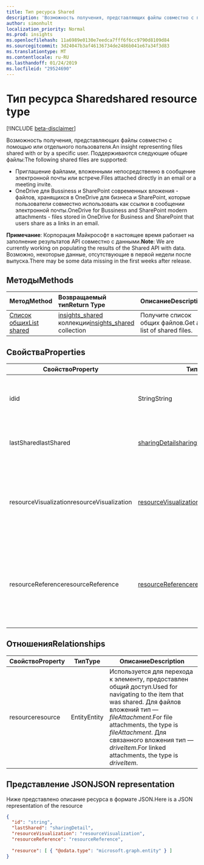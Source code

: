 ```yaml
---
title: Тип ресурса Shared
description: 'Возможность получения, представляющих файлы совместно с помощью или отдельного пользователя. Поддерживаются следующие общие файлы:'
author: simonhult
localization_priority: Normal
ms.prod: insights
ms.openlocfilehash: 11a6989e0130e7eedca7fff6f6cc9790d8109d84
ms.sourcegitcommit: 3d24047b3af46136734de2486b041e67a34f3d83
ms.translationtype: MT
ms.contentlocale: ru-RU
ms.lasthandoff: 01/24/2019
ms.locfileid: "29524690"
---
```

# <a name="shared-resource-type"></a><span data-ttu-id="382dd-104">Тип ресурса Shared</span><span class="sxs-lookup"><span data-stu-id="382dd-104">shared resource type</span></span>

[!INCLUDE [beta-disclaimer](../../includes/beta-disclaimer.md)]

<span data-ttu-id="382dd-105">Возможность получения, представляющих файлы совместно с помощью или отдельного пользователя.</span><span class="sxs-lookup"><span data-stu-id="382dd-105">An insight representing files shared with or by a specific user.</span></span> <span data-ttu-id="382dd-106">Поддерживаются следующие общие файлы:</span><span class="sxs-lookup"><span data-stu-id="382dd-106">The following shared files are supported:</span></span>

- <span data-ttu-id="382dd-107">Приглашение файлами, вложенными непосредственно в сообщение электронной почты или встрече.</span><span class="sxs-lookup"><span data-stu-id="382dd-107">Files attached directly in an email or a meeting invite.</span></span>
- <span data-ttu-id="382dd-108">OneDrive для Bussiness и SharePoint современных вложения - файлов, хранящихся в OneDrive для бизнеса и SharePoint, которые пользователи совместно использовать как ссылки в сообщении электронной почты.</span><span class="sxs-lookup"><span data-stu-id="382dd-108">OneDrive for Bussiness and SharePoint modern attachments - files stored in OneDrive for Business and SharePoint that users share as a links in an email.</span></span>

<span data-ttu-id="382dd-109">**Примечание**: Корпорация Майкрософт в настоящее время работает на заполнение результатов API совместно с данными.</span><span class="sxs-lookup"><span data-stu-id="382dd-109">**Note**: We are currently working on populating the results of the Shared API with data.</span></span> <span data-ttu-id="382dd-110">Возможно, некоторые данные, отсутствующие в первой недели после выпуска.</span><span class="sxs-lookup"><span data-stu-id="382dd-110">There may be some data missing in the first weeks after release.</span></span>

## <a name="methods"></a><span data-ttu-id="382dd-111">Методы</span><span class="sxs-lookup"><span data-stu-id="382dd-111">Methods</span></span>

| <span data-ttu-id="382dd-112">Метод</span><span class="sxs-lookup"><span data-stu-id="382dd-112">Method</span></span>       | <span data-ttu-id="382dd-113">Возвращаемый тип</span><span class="sxs-lookup"><span data-stu-id="382dd-113">Return Type</span></span>  |<span data-ttu-id="382dd-114">Описание</span><span class="sxs-lookup"><span data-stu-id="382dd-114">Description</span></span>|
|:---------------|:--------|:----------|
|[<span data-ttu-id="382dd-115">Список общих</span><span class="sxs-lookup"><span data-stu-id="382dd-115">List shared</span></span>](../api/insights-list-shared.md) |<span data-ttu-id="382dd-116">[insights_shared](insights-shared.md) коллекции</span><span class="sxs-lookup"><span data-stu-id="382dd-116">[insights_shared](insights-shared.md) collection</span></span>| <span data-ttu-id="382dd-117">Получите список общих файлов.</span><span class="sxs-lookup"><span data-stu-id="382dd-117">Get a list of shared files.</span></span>|

## <a name="properties"></a><span data-ttu-id="382dd-118">Свойства</span><span class="sxs-lookup"><span data-stu-id="382dd-118">Properties</span></span>

| <span data-ttu-id="382dd-119">Свойство</span><span class="sxs-lookup"><span data-stu-id="382dd-119">Property</span></span>              | <span data-ttu-id="382dd-120">Тип</span><span class="sxs-lookup"><span data-stu-id="382dd-120">Type</span></span>                      | <span data-ttu-id="382dd-121">Описание</span><span class="sxs-lookup"><span data-stu-id="382dd-121">Description</span></span>  |
| -------------         |---------------            | -------------|
| <span data-ttu-id="382dd-122">id</span><span class="sxs-lookup"><span data-stu-id="382dd-122">id</span></span>                    | <span data-ttu-id="382dd-123">String</span><span class="sxs-lookup"><span data-stu-id="382dd-123">String</span></span>                    | <span data-ttu-id="382dd-124">Уникальный идентификатор связи.</span><span class="sxs-lookup"><span data-stu-id="382dd-124">Unique identifier of the relationship.</span></span> <span data-ttu-id="382dd-125">Только для чтения.</span><span class="sxs-lookup"><span data-stu-id="382dd-125">Read only.</span></span>        |
| <span data-ttu-id="382dd-126">lastShared</span><span class="sxs-lookup"><span data-stu-id="382dd-126">lastShared</span></span>            | [<span data-ttu-id="382dd-127">sharingDetail</span><span class="sxs-lookup"><span data-stu-id="382dd-127">sharingDetail</span></span>](insights-sharingdetail.md)                | <span data-ttu-id="382dd-128">Сведения об общих элементов.</span><span class="sxs-lookup"><span data-stu-id="382dd-128">Details about the shared item.</span></span> <span data-ttu-id="382dd-129">Только для чтения.</span><span class="sxs-lookup"><span data-stu-id="382dd-129">Read only.</span></span>        |
| <span data-ttu-id="382dd-130">resourceVisualization</span><span class="sxs-lookup"><span data-stu-id="382dd-130">resourceVisualization</span></span> | [<span data-ttu-id="382dd-131">resourceVisualization</span><span class="sxs-lookup"><span data-stu-id="382dd-131">resourceVisualization</span></span>](insights-resourcevisualization.md)                | <span data-ttu-id="382dd-132">Свойства, которые можно использовать для визуализации документа в работу.</span><span class="sxs-lookup"><span data-stu-id="382dd-132">Properties that you can use to visualize the document in your experience.</span></span> <span data-ttu-id="382dd-133">Только чтение</span><span class="sxs-lookup"><span data-stu-id="382dd-133">Read-only</span></span>      |
| <span data-ttu-id="382dd-134">resourceReference</span><span class="sxs-lookup"><span data-stu-id="382dd-134">resourceReference</span></span>     | [<span data-ttu-id="382dd-135">resourceReference</span><span class="sxs-lookup"><span data-stu-id="382dd-135">resourceReference</span></span>](insights-resourcereference.md)                      | <span data-ttu-id="382dd-136">Свойства ссылки общих документов, таких как URL-адрес и тип документа.</span><span class="sxs-lookup"><span data-stu-id="382dd-136">Reference properties of the shared document, such as the url and type of the document.</span></span> <span data-ttu-id="382dd-137">Только чтение</span><span class="sxs-lookup"><span data-stu-id="382dd-137">Read-only</span></span>       |

## <a name="relationships"></a><span data-ttu-id="382dd-138">Отношения</span><span class="sxs-lookup"><span data-stu-id="382dd-138">Relationships</span></span>

| <span data-ttu-id="382dd-139">Свойство</span><span class="sxs-lookup"><span data-stu-id="382dd-139">Property</span></span>      | <span data-ttu-id="382dd-140">Тип</span><span class="sxs-lookup"><span data-stu-id="382dd-140">Type</span></span>          | <span data-ttu-id="382dd-141">Описание</span><span class="sxs-lookup"><span data-stu-id="382dd-141">Description</span></span>  |
| ------------- |---------------| -------------|
| <span data-ttu-id="382dd-142">resource</span><span class="sxs-lookup"><span data-stu-id="382dd-142">resource</span></span>      | <span data-ttu-id="382dd-143">Entity</span><span class="sxs-lookup"><span data-stu-id="382dd-143">Entity</span></span>        | <span data-ttu-id="382dd-144">Используется для перехода к элементу, предоставлен общий доступ.</span><span class="sxs-lookup"><span data-stu-id="382dd-144">Used for navigating to the item that was shared.</span></span> <span data-ttu-id="382dd-145">Для файлов вложений тип — *fileAttachment*.</span><span class="sxs-lookup"><span data-stu-id="382dd-145">For file attachments, the type is *fileAttachment*.</span></span> <span data-ttu-id="382dd-146">Для связанного вложения тип — *driveItem*.</span><span class="sxs-lookup"><span data-stu-id="382dd-146">For linked attachments, the type is *driveItem*.</span></span> |

## <a name="json-representation"></a><span data-ttu-id="382dd-147">Представление JSON</span><span class="sxs-lookup"><span data-stu-id="382dd-147">JSON representation</span></span>
<span data-ttu-id="382dd-148">Ниже представлено описание ресурса в формате JSON.</span><span class="sxs-lookup"><span data-stu-id="382dd-148">Here is a JSON representation of the resource</span></span>

```json
{
  "id": "string",
  "lastShared": "sharingDetail",
  "resourceVisualization": "resourceVisualization",
  "resourceReference": "resourceReference",
  
  "resource": [ { "@odata.type": "microsoft.graph.entity" } ]
}
```
<!--
{
  "type": "#page.annotation",
  "suppressions": [
    "Error: /api-reference/beta/resources/insights-shared.md:\r\n      Exception processing links.\r\n    System.ArgumentException: Link Definition was null. Link text: !INCLUDE [beta-disclaimer](../../includes/beta-disclaimer.md)\r\n      at ApiDoctor.Validation.DocFile.get_LinkDestinations()\r\n      at ApiDoctor.Validation.DocSet.ValidateLinks(Boolean includeWarnings, String[] relativePathForFiles, IssueLogger issues, Boolean requireFilenameCaseMatch, Boolean printOrphanedFiles)"
  ]
}
-->

